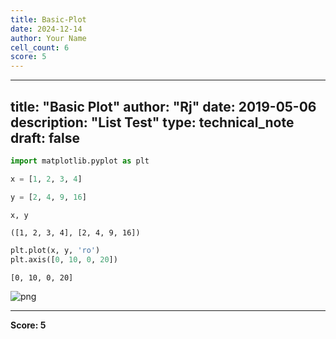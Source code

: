```yaml
---
title: Basic-Plot
date: 2024-12-14
author: Your Name
cell_count: 6
score: 5
---
```


---
title: "Basic Plot"
author: "Rj"
date: 2019-05-06
description: "List Test"
type: technical_note
draft: false
---

```python
import matplotlib.pyplot as plt
```


```python
x = [1, 2, 3, 4]
```


```python
y = [2, 4, 9, 16]
```


```python
x, y
```




    ([1, 2, 3, 4], [2, 4, 9, 16])




```python
plt.plot(x, y, 'ro')
plt.axis([0, 10, 0, 20])
```




    [0, 10, 0, 20]




    
![png](/mlnotes/images/basic-plot_5_1.png)
    



---
**Score: 5**
